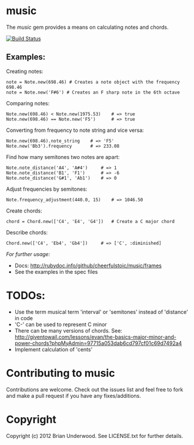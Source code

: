 music
=====

The *music* gem provides a means on calculating notes and chords.

[![Build Status](https://travis-ci.org/cheerfulstoic/music.png)](https://travis-ci.org/cheerfulstoic/music)

Examples:
---------

Creating notes:

    note = Note.new(698.46) # Creates a note object with the frequency 698.46
    note = Note.new('F#6') # Creates an F sharp note in the 6th octave

Comparing notes:

    Note.new(698.46) < Note.new(1975.53)    # => true
    Note.new(698.46) == Note.new('F5')      # => true

Converting from frequency to note string and vice versa:

    Note.new(698.46).note_string    # => 'F5'
    Note.new('Bb3').frequency       # => 233.08

Find how many semitones two notes are apart:

    Note.note_distance('A4', 'A#4')     # => 1
    Note.note_distance('B1', 'F1')      # => -6
    Note.note_distance('G#1', 'Ab1')    # => 0

Adjust frequencies by semitones:

    Note.frequency_adjustment(440.0, 15)    # => 1046.50

Create chords:

    chord = Chord.new(['C4', 'E4', 'G4'])   # Create a C major chord

Describe chords:

    Chord.new(['C4', 'Eb4', 'Gb4'])     # => ['C', :diminished]

*For further usage:*
 * Docs: http://rubydoc.info/github/cheerfulstoic/music/frames
 * See the examples in the spec files

TODOs:
======

 * Use the term musical term 'interval' or 'semitones' instead of 'distance' in code
 * 'C-' can be used to represent C minor
 * There can be many versions of chords.  See: http://giventowail.com/lessons/evan/the-basics-major-minor-and-power-chords?phpMyAdmin=97715a053dab6cd797cf01c69d7492a4
 * Implement calculation of 'cents'

Contributing to music
=====================

Contributions are welcome.  Check out the issues list and feel free to fork and make a pull request if you have any fixes/additions.

Copyright
=========

Copyright (c) 2012 Brian Underwood. See LICENSE.txt for
further details.

